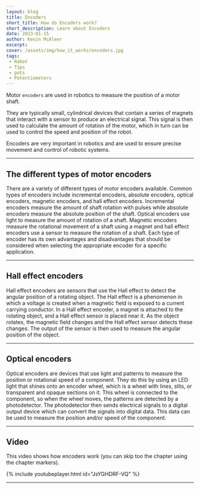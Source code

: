 ```yaml
---
layout: blog
title: Encoders
short_title: How do Encoders work?
short_description: Learn about Encoders
date: 2023-01-15
author: Kevin McAleer
excerpt:
cover: /assets/img/how_it_works/encoders.jpg
tags:
 - Robot
 - Tips
 - pots
 - Potentiometers
---
```


Motor `encoders` are used in robotics to measure the position of a motor shaft. 

They are typically small, cylindrical devices that contain a series of magnets that interact with a sensor to produce an electrical signal. This signal is then used to calculate the amount of rotation of the motor, which in turn can be used to control the speed and position of the robot. 

Encoders are very important in robotics and are used to ensure precise movement and control of robotic systems.

---

## The different types of motor encoders

There are a variety of different types of motor encoders available. Common types of encoders include incremental encoders, absolute encoders, optical encoders, magnetic encoders, and hall effect encoders. Incremental encoders measure the amount of shaft rotation with pulses while absolute encoders measure the absolute position of the shaft. Optical encoders use light to measure the amount of rotation of a shaft. Magnetic encoders measure the rotational movement of a shaft using a magnet and hall effect encoders use a sensor to measure the rotation of a shaft. Each type of encoder has its own advantages and disadvantages that should be considered when selecting the appropriate encoder for a specific application.

---

## Hall effect encoders

Hall effect encoders are sensors that use the Hall effect to detect the angular position of a rotating object. The Hall effect is a phenomenon in which a voltage is created when a magnetic field is exposed to a current carrying conductor. In a Hall effect encoder, a magnet is attached to the rotating object, and a Hall effect sensor is placed near it. As the object rotates, the magnetic field changes and the Hall effect sensor detects these changes. The output of the sensor is then used to measure the angular position of the object.

---

## Optical encoders

Optical encoders are devices that use light and patterns to measure the position or rotational speed of a component. They do this by using an LED light that shines onto an encoder wheel, which is a wheel with lines, slits, or transparent and opaque sections on it. This wheel is connected to the component, so when the wheel moves, the patterns are detected by a photodetector. The photodetector then sends electrical signals to a digital output device which can convert the signals into digital data. This data can be used to measure the position and/or speed of the component.

---

## Video

This video shows how encoders work (you can skip too the chapter using the chapter markers).

{% include youtubeplayer.html id="JsYGHDRF-VQ" %}

---
